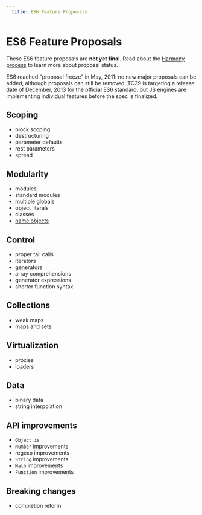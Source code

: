 ```yaml
---
  title: ES6 Feature Proposals
---
```


# ES6 Feature Proposals

These ES6 feature proposals are **not yet final**. Read about the [Harmony process](/about/harmony) to learn more about proposal status.

ES6 reached "proposal freeze" in May, 2011: no new major proposals can be added, although proposals can still be removed. TC39 is targeting a release date of December, 2013 for the official ES6 standard, but JS engines are implementing individual features before the spec is finalized.

## Scoping

  * block scoping
  * destructuring
  * parameter defaults
  * rest parameters
  * spread

## Modularity

  * modules
  * standard modules
  * multiple globals
  * object literals
  * classes
  * [name objects](name-objects)

## Control

  * proper tail calls
  * iterators
  * generators
  * array comprehensions
  * generator expressions
  * shorter function syntax

## Collections

  * weak maps
  * maps and sets

## Virtualization

  * proxies
  * loaders

## Data

  * binary data
  * string interpolation

## API improvements

  * `Object.is`
  * `Number` improvements
  * regexp improvements
  * `String` improvements
  * `Math` improvements
  * `Function` improvements

## Breaking changes

  * completion reform
